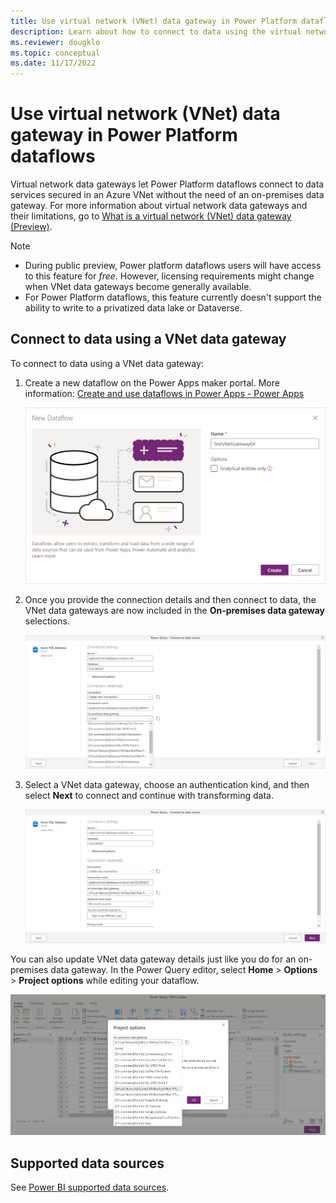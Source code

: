 ```yaml
---
title: Use virtual network (VNet) data gateway in Power Platform dataflows
description: Learn about how to connect to data using the virtual network (VNet) data gateway, along with details of supported data sources.
ms.reviewer: dougklo
ms.topic: conceptual
ms.date: 11/17/2022
---
```


# Use virtual network (VNet) data gateway in Power Platform dataflows

Virtual network data gateways let Power Platform dataflows connect to data services secured in an Azure VNet without the need of an on-premises data gateway. For more information about virtual network data gateways and their limitations, go to [What is a virtual network (VNet) data gateway (Preview)](what-is.md).

>[!Note]
>
>* During public preview, Power platform dataflows users will have access to this feature for *free*. However, licensing requirements might change when VNet data gateways become generally available.
>* For Power Platform dataflows, this feature currently doesn't support the ability to write to a privatized data lake or Dataverse.

## Connect to data using a VNet data gateway

To connect to data using a VNet data gateway:

1. Create a new dataflow on the Power Apps maker portal. More information: [Create and use dataflows in Power Apps - Power Apps](/powerapps/maker/data-platform/create-and-use-dataflows)

   ![Screenshot showing the New Dataflow dialog box in Power Apps, with the name of the new dataflow entered in the Name text box.](media/create-a-new-dataflow.png)

2. Once you provide the connection details and then connect to data, the VNet data gateways are now included in the **On-premises data gateway** selections.

   ![Screenshot showing the Power Query connect to data source dialog box with VNet data gateway names included in the on-premises data gateway selection box.](media/vnet-gateway-selections.png)

3. Select a VNet data gateway, choose an authentication kind, and then select **Next** to connect and continue with transforming data.

   ![Screenshot showing the Power Query connect to data source dialog box with the VNet data gateway name selected, the user signed in, and ready to select the Next button.](media/finishing-vnet-connection.png)

You can also update VNet data gateway details just like you do for an on-premises data gateway. In the Power Query editor, select **Home** > **Options** > **Project options** while editing your dataflow.

   ![Screenshot showing the Power Query Project options dialog box that contains the VNet data gateway options you can change while editing your dataflow.](media/project-options-gateway.png)

## Supported data sources

See [Power BI supported data sources](https://learn.microsoft.com/en-us/data-integration/vnet/use-data-gateways-sources-power-bi#supported-azure-data-services).

